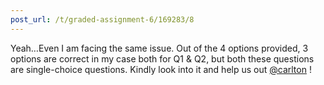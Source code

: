 ```yaml
---
post_url: /t/graded-assignment-6/169283/8
---
```

Yeah…Even I am facing the same issue. Out of the 4 options provided, 3 options are correct in my case both for Q1 & Q2, but both these questions are single-choice questions. Kindly look into it and help us out [@carlton](/u/carlton) !